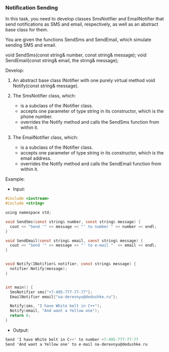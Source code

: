 ### Notification Sending 

In this task, you need to develop classes SmsNotifier and EmailNotifier that send notifications as SMS and email, respectively, as well as an abstract base class for them.

You are given the functions SendSms and SendEmail, which simulate sending SMS and email.

void SendSms(const string& number, const string& message);
void SendEmail(const string& email, the string& message);

Develop:

1. An abstract base class INotifier with one purely virtual method void Notify(const string& message).

2. The SmsNotifier class, which:

   - is a subclass of the INotifier class.
   - accepts one parameter of type string in its constructor, which is the phone number.
   - overrides the Notify method and calls the SendSms function from within it.

3. The EmailNotifier class, which:

   - is a subclass of the INotifier class.
   - accepts one parameter of type string in its constructor, which is the email address.
   - overrides the Notify method and calls the SendEmail function from within it.

Example: 

- Input: 
```objectivec
#include <iostream>
#include <string>

using namespace std;

void SendSms(const string& number, const string& message) {
  cout << "Send '" << message << "' to number " << number << endl;
}

void SendEmail(const string& email, const string& message) {
  cout << "Send '" << message << "' to e-mail "  << email << endl;
}


void Notify(INotifier& notifier, const string& message) {
  notifier.Notify(message);
}


int main() {
  SmsNotifier sms{"+7-495-777-77-77"};
  EmailNotifier email{"na-derevnyu@dedushke.ru"};

  Notify(sms, "I have White belt in C++");
  Notify(email, "And want a Yellow one");
  return 0;
}
```

- Output:
```objectivec
Send 'I have White belt in C++' to number +7-495-777-77-77
Send 'And want a Yellow one' to e-mail na-derevnyu@dedushke.ru
```

